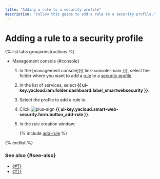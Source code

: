 ```yaml
---
title: "Adding a rule to a security profile"
description: "Follow this guide to add a rule to a security profile."
---
```


# Adding a rule to a security profile

{% list tabs group=instructions %}

- Management console {#console}

   1. In the [management console]({{ link-console-main }}), select the folder where you want to add a [rule](../concepts/rules.md) to a [security profile](../concepts/profiles.md).
   1. In the list of services, select **{{ ui-key.yacloud.iam.folder.dashboard.label_smartwebsecurity }}**.
   1. Select the profile to add a rule to.
   1. Click ![plus-sign](../../_assets/console-icons/plus.svg) **{{ ui-key.yacloud.smart-web-security.form.button_add-rule }}**.
   1. In the rule creation window:

      {% include [add-rule](../../_includes/smartwebsecurity/add-rule.md) %}

{% endlist %}

### See also {#see-also}

* [{#T}](rule-update.md)
* [{#T}](rule-delete.md)
